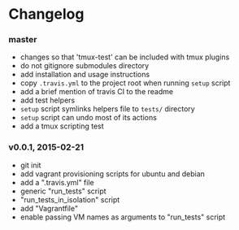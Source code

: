 # Changelog

### master
- changes so that 'tmux-test' can be included with tmux plugins
- do not gitignore submodules directory
- add installation and usage instructions
- copy `.travis.yml` to the project root when running `setup` script
- add a brief mention of travis CI to the readme
- add test helpers
- `setup` script symlinks helpers file to `tests/` directory
- `setup` script can undo most of its actions
- add a tmux scripting test

### v0.0.1, 2015-02-21
- git init
- add vagrant provisioning scripts for ubuntu and debian
- add a ".travis.yml" file
- generic "run_tests" script
- "run_tests_in_isolation" script
- add "Vagrantfile"
- enable passing VM names as arguments to "run_tests" script
